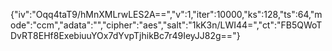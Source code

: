 {"iv":"Oqq4taT9/hMnXMLrwLES2A==","v":1,"iter":10000,"ks":128,"ts":64,"mode":"ccm","adata":"","cipher":"aes","salt":"1kK3n/LWI44=","ct":"FB5QWoTDvRT8EHf8ExebiuuYOx7dYvpTjhikBc7r49IeyJJ82g=="}
